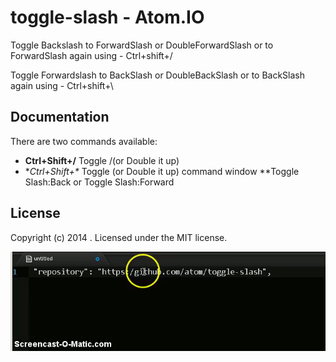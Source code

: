 toggle-slash - Atom.IO
============

Toggle Backslash to ForwardSlash or DoubleForwardSlash or to ForwardSlash again using - Ctrl+shift+/

Toggle Forwardslash to BackSlash or DoubleBackSlash or to BackSlash again using - Ctrl+shift+\

## Documentation
There are two commands available:
- **Ctrl+Shift+/** Toggle /(or Double it up)
- **Ctrl+Shift+\** Toggle \(or Double it up)
command window
  **Toggle Slash:Back or Toggle Slash:Forward

## License
  Copyright (c) 2014 . Licensed under the MIT license.


![toogle-slash](https://github.com/skandasoft/toggle-slash/blob/master/demo.gif?raw=true)
